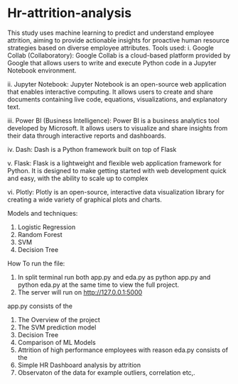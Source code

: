 # Hr-attrition-analysis
 This study uses machine learning to predict and understand employee attrition, aiming to provide actionable insights for proactive human resource strategies based on diverse employee attributes.
Tools used:
i. Google Collab (Collaboratory): Google Collab is a cloud-based platform provided by Google that allows users to write and execute Python code in a Jupyter Notebook environment.

ii. Jupyter Notebook: Jupyter Notebook is an open-source web application that enables interactive computing. It allows users to create and share documents containing live code, equations, visualizations, and explanatory text.

iii. Power BI (Business Intelligence): Power BI is a business analytics tool developed by Microsoft. It allows users to visualize and share insights from their data through interactive reports and dashboards.

iv. Dash: Dash is a Python framework built on top of Flask

v. Flask: Flask is a lightweight and flexible web application framework for Python. It is designed to make getting started with web development quick and easy, with the ability to scale up to complex

vi. Plotly: Plotly is an open-source, interactive data visualization library for creating a wide variety of graphical plots and charts.

Models and techniques:
1. Logistic Regression
2. Random Forest
3. SVM
4. Decision Tree

How To run the file:
1. In split terminal run both app.py and eda.py as python app.py and python eda.py at the same time to view the full project.
2. The server will run on http://127.0.0.1:5000

app.py consists of the
1) The Overview of the project
2) The SVM prediction model
3) Decision Tree
4) Comparison of ML Models
5) Attrition of high performance employees with reason
eda.py consists of the
1) Simple HR Dashboard analysis by attrition
2) Observaton of the data for example outliers, correlation etc,.
